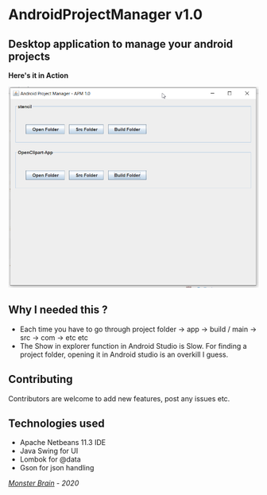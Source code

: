 # AndroidProjectManager v1.0
## Desktop application to manage your android projects

**Here's it in Action**

<img src="img/apm_v1.0_screenshot.png" alt="drawing" width="640"/>

## Why I needed this ?
- Each time you have to go through project folder -> app -> build / main -> src -> com -> etc etc
- The Show in explorer function in Android Studio is Slow. For finding a project folder, opening it in
Android studio is an overkill I guess.

## Contributing
 Contributors are welcome to add new features, post any issues etc.
 
## Technologies used
- Apache Netbeans 11.3 IDE
- Java Swing for UI
- Lombok for @data
- Gson for json handling

*[Monster Brain](monsterbraininc.com) - 2020*
